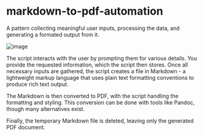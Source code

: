 # markdown-to-pdf-automation
A pattern collecting meaningful user inputs, processing the data, and generating a formated output from it.

![image](https://github.com/user-attachments/assets/569f275a-89da-451a-8979-bbc0291deef3)

The script interacts with the user by prompting them for various details. You provide the requested information, which the script then stores. Once all necessary inputs are gathered, the script creates a file in Markdown - a lightweight markup language that uses plain text formatting conventions to produce rich text output. 

The Markdown is then converted to PDF, with the script handling the formatting and styling. This conversion can be done with tools like Pandoc, though many alternatives exist.

Finally, the temporary Markdown file is deleted, leaving only the generated PDF document.
